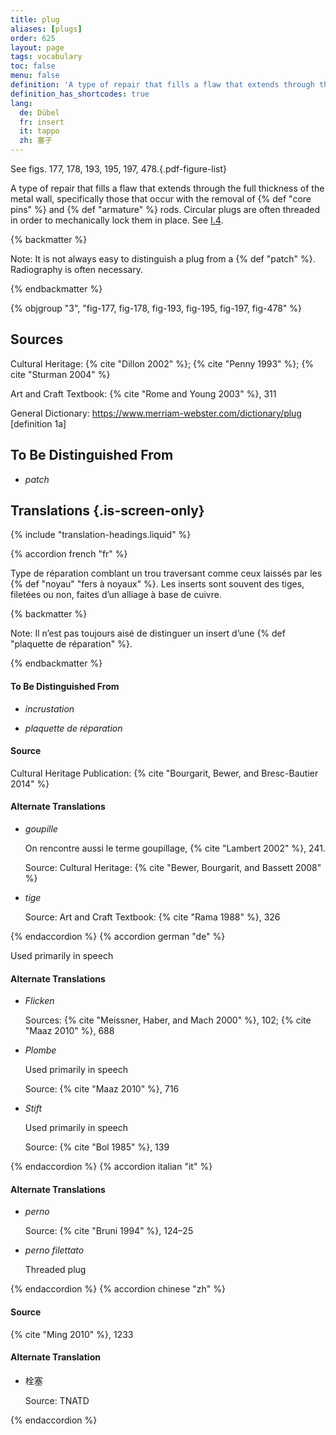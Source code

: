 ```yaml
---
title: plug
aliases: [plugs]
order: 625
layout: page
tags: vocabulary
toc: false
menu: false
definition: 'A type of repair that fills a flaw that extends through the full thickness of the metal wall, specifically those that occur with the removal of {% def "core pins" %} and {% def "armature" %} rods. Circular plugs are often threaded in order to mechanically lock them in place. See [I.4](/vol-1/4/).'
definition_has_shortcodes: true
lang:
  de: Dübel
  fr: insert
  it: tappo
  zh: 塞子
---
```


See figs. 177, 178, 193, 195, 197, 478.{.pdf-figure-list}

A type of repair that fills a flaw that extends through the full thickness of the metal wall, specifically those that occur with the removal of {% def "core pins" %} and {% def "armature" %} rods. Circular plugs are often threaded in order to mechanically lock them in place. See [I.4](/vol-1/4/).

{% backmatter %}

Note: It is not always easy to distinguish a plug from a {% def "patch" %}. Radiography is often necessary.

{% endbackmatter %}

{% objgroup "3", "fig-177, fig-178, fig-193, fig-195, fig-197, fig-478" %}

## Sources

Cultural Heritage: {% cite "Dillon 2002" %}; {% cite "Penny 1993" %}; {% cite "Sturman 2004" %}

Art and Craft Textbook: {% cite "Rome and Young 2003" %}, 311

General Dictionary: <https://www.merriam-webster.com/dictionary/plug> [definition 1a]

## To Be Distinguished From

- *patch*

## Translations {.is-screen-only}

<div class="accordion">
{% include "translation-headings.liquid" %}

{% accordion french "fr" %}

Type de réparation comblant un trou traversant comme ceux laissés par les {% def "noyau" "fers à noyaux" %}. Les inserts sont souvent des tiges, filetées ou non, faites d’un alliage à base de cuivre.

{% backmatter %}

Note: Il n’est pas toujours aisé de distinguer un insert d’une {% def "plaquette de réparation" %}.

{% endbackmatter %}

#### To Be Distinguished From

- *incrustation*

- *plaquette de réparation*

#### Source

Cultural Heritage Publication: {% cite "Bourgarit, Bewer, and Bresc-Bautier 2014" %}

#### Alternate Translations

- *goupille*

    On rencontre aussi le terme goupillage, {% cite "Lambert 2002" %}, 241.

    Source: Cultural Heritage: {% cite "Bewer, Bourgarit, and Bassett 2008" %}

- *tige*

    Source: Art and Craft Textbook: {% cite "Rama 1988" %}, 326

{% endaccordion %}
{% accordion german "de" %}

Used primarily in speech

#### Alternate Translations

- *Flicken*

    Sources: {% cite "Meissner, Haber, and Mach 2000" %}, 102; {% cite "Maaz 2010" %}, 688

- *Plombe*

    Used primarily in speech

    Source: {% cite "Maaz 2010" %}, 716

- *Stift*

    Used primarily in speech

    Source: {% cite "Bol 1985" %}, 139

{% endaccordion %}
{% accordion italian "it" %}

#### Alternate Translations

- *perno*

    Source: {% cite "Bruni 1994" %}, 124–25

- *perno filettato*

    Threaded plug

{% endaccordion %}
{% accordion chinese "zh" %}

#### Source

{% cite "Ming 2010" %}, 1233

#### Alternate Translation

- <span lang="zh">栓塞</span>

    Source: TNATD

{% endaccordion %}

</div>
